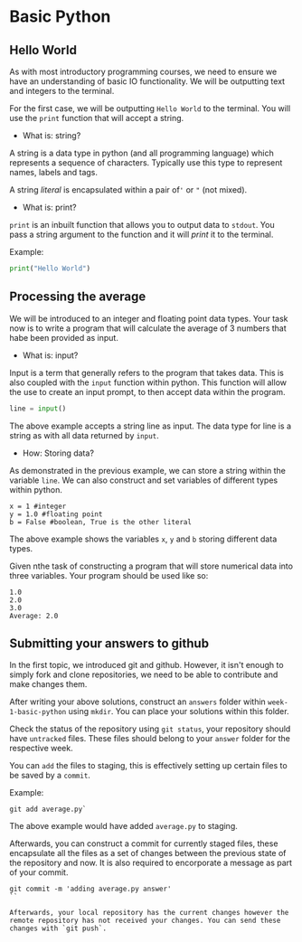 # Basic Python

## Hello World

As with most introductory programming courses, we need to ensure we have
an understanding of basic IO functionality. We will be outputting text
and integers to the terminal.

For the first case, we will be outputting `Hello World` to the
terminal. You will use the `print` function that will accept
a string.

- What is: string? 

A string is a data type in python (and all programming language) which
represents a sequence of characters. Typically use this type to represent
names, labels and tags.

A string *literal* is encapsulated within a pair of`'` or `"` (not mixed).

- What is: print?

`print` is an inbuilt function that allows you to output data to `stdout`.
You pass a string argument to the function and it will *print* it to
the terminal.

Example:

```python
print("Hello World")
```

## Processing the average

We will be introduced to an integer and floating point data types. Your
task now is to write a program that will calculate the average of 3
numbers that habe been provided as input.

- What is: input?

Input is a term that generally refers to the program that takes data. This
is also coupled with the `input` function within python. This function will
allow the use to create an input prompt, to then accept data within the
program.

```python
line = input()
```

The above example accepts a string line as input. The data type for line
is a string as with all data returned by `input`.

- How: Storing data?

As demonstrated in the previous example, we can store a string within
the variable `line`. We can also construct and set variables of
different types within python.

```
x = 1 #integer
y = 1.0 #floating point
b = False #boolean, True is the other literal
```

The above example shows the variables `x`, `y` and `b` storing different
data types.

Given nthe task of constructing a program that will store numerical data
into three variables. Your program should be used like so:

```
1.0
2.0
3.0
Average: 2.0
```
## Submitting your answers to github

In the first topic, we introduced git and github. However, it isn't enough
to simply fork and clone repositories, we need to be able to contribute
and make changes them.

After writing your above solutions, construct an `answers` folder
within `week-1-basic-python` using `mkdir`. You can place your
solutions within this folder.

Check the status of the repository using `git status`, your repository
should have `untracked` files. These files should belong to your 
`answer` folder for the respective week.

You can `add` the files to staging, this is effectively setting up
certain files to be saved by a `commit`.

Example:
```
git add average.py`
```

The above example would have added `average.py` to staging.

Afterwards, you can construct a commit for currently staged files, these
encapsulate all the files as a set of changes between the previous
state of the repository and now. It is also required to encorporate 
a message as part of your commit.

```
git commit -m 'adding average.py answer'
``

Afterwards, your local repository has the current changes however the
remote repository has not received your changes. You can send these
changes with `git push`.
